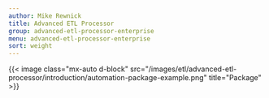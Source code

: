 ```yaml
---
author: Mike Rewnick
title: Advanced ETL Processor
group: advanced-etl-processor-enterprise
menu: advanced-etl-processor-enterprise
sort: weight
---
```


{{< image class="mx-auto d-block"  src="/images/etl/advanced-etl-processor/introduction/automation-package-example.png" title="Package" >}}
